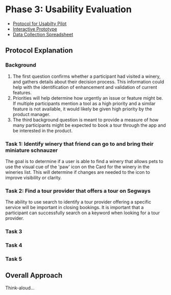 # Phase 3: Usability Evaluation

* [Protocol for Usabilty Pilot](assets/protocol.pdf "Protocol PDF")
* [Interactive Prototype](https://xd.adobe.com/view/4f3767a8-1a39-4d30-8b8f-bbb8c757abb1-1a64/ "Adobe XD Prototype")
* [Data Collection Spreadsheet](https://docs.google.com/spreadsheets/d/1pd66Uxn9IHyiqOfUySfKayiyNx1X-2WQLnSI01M5ByY/edit?usp=sharing "Goole SpreadSheet for Data Collection")

## Protocol Explanation
### Background
1. The first question confirms whether a participant had visited a winery, and gathers details about their decision process.  This information could help with the identification of enhancement and validation of current features.
2. Priorities will help determine how urgently an issue or feature might be. If multiple participants mention a tool as a high priority and a similar feature is not available, it would likely be given high priority by the product manager.
3. The third background question is meant to provide a measure of how many participants might be expected to book a tour through the app and be interested in the product.

### Task 1: Identify winery that friend can go to and bring their miniature schnauzer

The goal is to determine if a user is able to find a winery that allows pets to use the visual cue of the 'paw' icon on the Card for the winery in the wineries list.  This will determine if changes are needed to the icon to improve visibility or clarity.

### Task 2: Find a tour provider that offers a tour on Segways
The ability to use search to identify a tour provider offering a specific service will be important in closing bookings.  It is important that a participant can successfully search on a keyword when looking for a tour provider.

### Task 3

### Task 4

### Task 5

## Overall Approach

Think-aloud...




